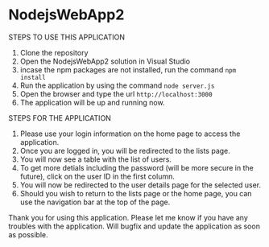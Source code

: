 # NodejsWebApp2
STEPS TO USE THIS APPLICATION
1. Clone the repository
2. Open the NodejsWebApp2 solution in Visual Studio
3. incase the npm packages are not installed, run the command `npm install`
4. Run the application by using the command `node server.js`
5. Open the browser and type the url `http://localhost:3000`
6. The application will be up and running now.

STEPS FOR THE APPLICATION
1. Please use your login information on the home page to access the application.
2. Once you are logged in, you will be redirected to the lists page.
3. You will now see a table with the list of users.
4. To get more detials including the password (will be more secure in the future), click on the user ID in the first column.
5. You will now be redirected to the user details page for the selected user.
6. Should you wish to return to the lists page or the home page, you can use the navigation bar at the top of the page.

Thank you for using this application. Please let me know if you have any troubles with the application. Will bugfix and update the application as soon as possible.


